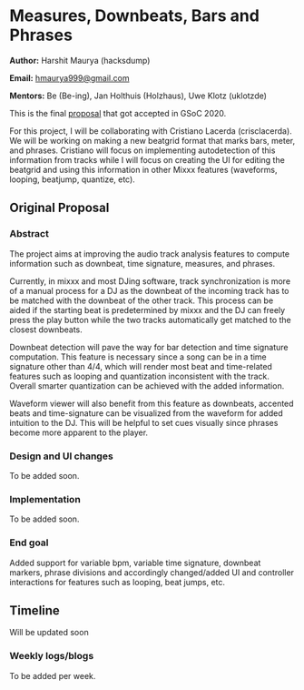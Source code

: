 # Measures, Downbeats, Bars and Phrases

**Author:** Harshit Maurya (hacksdump)

**Email:** [hmaurya999@gmail.com](hmaurya999@gmail.com)

**Mentors:** Be (Be-ing), Jan Holthuis (Holzhaus), Uwe Klotz (uklotzde)

This is the final
[proposal](https://drive.google.com/file/d/1Micg2kqdE-XpCIgcjb58CrZoqrgIHUnv/view?usp=sharing)
that got accepted in GSoC 2020.

For this project, I will be collaborating with Cristiano Lacerda
(crisclacerda). We will be working on making a new beatgrid format that
marks bars, meter, and phrases. Cristiano will focus on implementing
autodetection of this information from tracks while I will focus on
creating the UI for editing the beatgrid and using this information in
other Mixxx features (waveforms, looping, beatjump, quantize, etc).

## Original Proposal

### Abstract

The project aims at improving the audio track analysis features to
compute information such as downbeat, time signature, measures, and
phrases.

Currently, in mixxx and most DJing software, track synchronization is
more of a manual process for a DJ as the downbeat of the incoming track
has to be matched with the downbeat of the other track. This process can
be aided if the starting beat is predetermined by mixxx and the DJ can
freely press the play button while the two tracks automatically get
matched to the closest downbeats.

Downbeat detection will pave the way for bar detection and time
signature computation. This feature is necessary since a song can be in
a time signature other than 4/4, which will render most beat and
time-related features such as looping and quantization inconsistent with
the track. Overall smarter quantization can be achieved with the added
information.

Waveform viewer will also benefit from this feature as downbeats,
accented beats and time-signature can be visualized from the waveform
for added intuition to the DJ. This will be helpful to set cues visually
since phrases become more apparent to the player.

### Design and UI changes

To be added soon.

### Implementation

To be added soon.

### End goal

Added support for variable bpm, variable time signature, downbeat
markers, phrase divisions and accordingly changed/added UI and
controller interactions for features such as looping, beat jumps, etc.

## Timeline

Will be updated soon

### Weekly logs/blogs

To be added per week.
